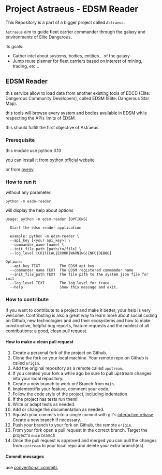 # Project Astraeus - EDSM Reader

This Repository is a part of a bigger project called `Astraeus`.

`Astraeus` aim to guide fleet carrier commander through the galaxy and environments of Elite Dangerous.

its goals:
 - Gather intel about systems, bodies, entities... of the galaxy
 - Jump route planner for fleet carriers based on interest of mining, trading, etc...

## EDSM Reader

this service allow to load data from another existing tools of EDCD (Elite: Dangerous Community Developers), 
called EDSM (Elite: Dangerous Star Map).

this tools will browse every system and bodies available in EDSM while respecting the APIs limits of EDSM.

this should fulfill the first objective of Astraeus.

### Prerequisite

this module use python 3.10

you can install it from [python official website](https://www.python.org/)

or from [pyenv](https://github.com/pyenv/pyenv) 

### How to run it

without any parameter.

```shell
python -m esdm-reader
```
will display the help about options

```text
Usage: python -m edsm-reader [OPTIONS]

  Start the edsm reader application
  
  example: python -m edsm-reader \
  --api_key [<your api_key>] \
  --commander_name [name] \
  --init_file_path [path/to/file] \
  --log_level [CRITICAL|ERROR|WARNING|INFO|DEBUG]

Options:
  --api_key TEXT         The EDSM api key
  --commander_name TEXT  The EDSM registered commander name
  --init_file_path TEXT  The file path to the system json file for init
  --log_level TEXT       The log level for trace
  --help                 Show this message and exit.
```

### How to contribute

If you want to contribute to a project and make it better, your help is very welcome. Contributing is also a great way to learn more about social coding on Github, new technologies and and their ecosystems and how to make constructive, helpful bug reports, feature requests and the noblest of all contributions: a good, clean pull request.

#### How to make a clean pull request

1. Create a personal fork of the project on Github.
2. Clone the fork on your local machine. Your remote repo on Github is called `origin`.
3. Add the original repository as a remote called `upstream`.
4. If you created your fork a while ago be sure to pull upstream changes into your local repository.
5. Create a new branch to work on! Branch from `main`.
6. Implement/fix your feature, comment your code.
7. Follow the code style of the project, including indentation.
8. If the project has tests run them!
9. Write or adapt tests as needed.
10. Add or change the documentation as needed.
11. Squash your commits into a single commit with git's [interactive rebase](https://help.github.com/articles/interactive-rebase). Create a new branch if necessary.
12. Push your branch to your fork on Github, the remote `origin`.
13. From your fork open a pull request in the correct branch. Target the project's `main` branch
14. Once the pull request is approved and merged you can pull the changes from `upstream` to your local repo and delete
  your extra branch(es).

#### Commit messages

use [conventional commits](https://www.conventionalcommits.org/en/v1.0.0/)

